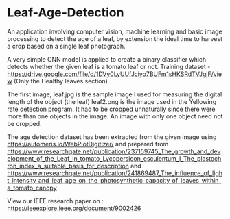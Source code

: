 # Leaf-Age-Detection
An application involving computer vision, machine learning and basic image processing to detect the age of a leaf, by extension the ideal time to harvest a crop based on a single leaf photograph.

A very simple CNN model is applied to create a binary classifier which detects whether the given leaf is a tomato leaf or not.
Training dataset - https://drive.google.com/file/d/1DVy0LyUUfJciyo7BUFm1sHKSRdTVJgjF/view
(Only the Healthy leaves section)

The first image, leaf.jpg is the sample image I used for measuring the digital length of the object (the leaf)
leaf2.png is the image used in the Yellowing rate detection program. It had to be cropped unnaturally since there were more than one objects in the image. 
An image with only one object need not be cropped.

The age detection dataset has been extracted from the given image using https://automeris.io/WebPlotDigitizer/ and prepared from https://www.researchgate.net/publication/237159745_The_growth_and_development_of_the_Leaf_in_tomato_Lycopersicon_esculentum_I_The_plastochron_index_a_suitable_basis_for_description
and
https://www.researchgate.net/publication/241869487_The_influence_of_light_intensity_and_leaf_age_on_the_photosynthetic_capacity_of_leaves_within_a_tomato_canopy

View our IEEE research paper on : https://ieeexplore.ieee.org/document/9002426
